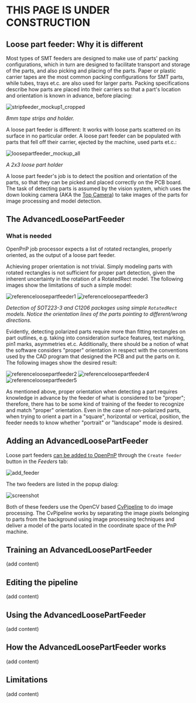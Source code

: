 # **THIS PAGE IS UNDER CONSTRUCTION**

## Loose part feeder: Why it is different

Most types of SMT feeders are designed to make use of parts' packing configurations, which in turn are designed to facilitate transport and storage of the parts, and also picking and placing of the parts. Paper or plastic carrier tapes are the most common packing configurations for SMT parts, while tubes, trays et.c. are also used for larger parts.  Packing specifications describe how parts are placed into their carriers so that a part's location and orientation is known in advance, before placing: 

![stripfeeder_mockup1_cropped](https://user-images.githubusercontent.com/1109829/27771876-54a8df70-5f60-11e7-9776-888ef5c0ba3b.png)

_8mm tape strips and holder._

A loose part feeder is different: It works with loose parts scattered on its surface in no particular order. A loose part feeder can be populated with parts that fell off their carrier, ejected by the machine, used parts et.c.:

![loosepartfeeder_mockup_all](https://user-images.githubusercontent.com/1109829/27770342-b4201920-5f45-11e7-8e83-6974acbd075c.png)

_A 2x3 loose part holder_

A loose part feeder's job is to detect the position and orientation of the parts, so that they can be picked and placed correctly on the PCB board. The task of detecting parts is assumed by the vision system, which uses the down looking camera (AKA the [Top Camera](https://github.com/openpnp/openpnp/wiki/Setup-and-Calibration:-Top-Camera-Setup)) to take images of the parts for image processing and model detection.

## The AdvancedLoosePartFeeder
### What is needed
OpenPnP job processor expects a list of rotated rectangles, properly oriented, as the output of a loose part feeder.

Achieving proper orientation is not trivial. Simply modeling parts with rotated rectangles is not sufficient for proper part detection, given the inherent uncertainty in the rotation of a RotatedRect model. The following images show the limitations of such a simple model:

![referenceloosepartfeeder1](https://user-images.githubusercontent.com/1109829/27795792-210cd6b6-6010-11e7-87b3-73e9aba35199.png) ![referenceloosepartfeeder3](https://user-images.githubusercontent.com/1109829/27795793-210ffa3a-6010-11e7-9f20-41543d5d6532.png)

_Detection of SOT223-3 and C1206 packages using simple `RotatedRect` models. Notice the orientation lines of the parts pointing to different/wrong directions._

Evidently, detecting polarized parts require more than fitting rectangles on part outlines, e.g. taking into consideration surface features, text marking, pin1 marks, asymmetries et.c. Additionally, there should be a notion of what the software considers "proper" orientation in respect with the conventions used by the CAD program that designed the PCB and put the parts on it. The following images show the desired result:

![referenceloosepartfeeder2](https://user-images.githubusercontent.com/1109829/27795795-2125676c-6010-11e7-8065-1e638a06726d.png) ![referenceloosepartfeeder4](https://user-images.githubusercontent.com/1109829/27795794-2118bbac-6010-11e7-95e2-78836f99b46e.png) ![referenceloosepartfeeder5](https://user-images.githubusercontent.com/1109829/27795796-215df37a-6010-11e7-9c33-a02555105c4a.png)


As mentioned above, proper orientation when detecting a part requires knowledge in advance by the feeder of what is considered to be "proper"; therefore, there has to be some kind of training of the feeder to recognize and match "proper" orientation. Even in the case of non-polarized parts, when trying to orient a part in a "square", horizontal or vertical, position, the feeder needs to know whether "portrait" or "landscape" mode is desired.
 
## Adding an AdvancedLoosePartFeeder

Loose part feeders [can be added to OpenPnP](https://github.com/openpnp/openpnp/wiki/Setup-and-Calibration:-Feeders#adding-a-feeder) through the `Create feeder` button in the _Feeders_ tab:

![add_feeder](https://user-images.githubusercontent.com/1109829/27770481-162114ce-5f48-11e7-8cff-4c894f731137.png)

The two feeders are listed in the popup dialog:

![screenshot](https://user-images.githubusercontent.com/1109829/27770426-403790b8-5f47-11e7-90f7-ce7db6064a3a.png)

Both of these feeders use the OpenCV based [CvPipeline](https://github.com/openpnp/openpnp/wiki/CvPipeline) to do image processing. The CvPipeline works by separating the image pixels belonging to parts from the background using image processing techniques and deliver a model of the parts located in the coordinate space of the PnP machine.

## Training an AdvancedLoosePartFeeder
(add content)
## Editing the pipeline
(add content)
## Using the AdvancedLoosePartFeeder
(add content)
## How the AdvancedLoosePartFeeder works
(add content)
## Limitations
(add content)
